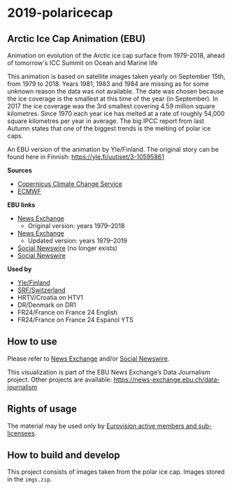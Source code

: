 # 2019-polaricecap

## Arctic Ice Cap Animation (EBU)

Animation on evolution of the Arctic ice cap surface from 1979-2018, ahead of tomorrow's ICC Summit on Ocean and Marine life

This animation is based on satellite images taken yearly on September 15th, from 1979 to 2018. Years 1981, 1983 and 1984 are missing as for some unknown reason the data was not available. The date was chosen because the ice coverage is the smallest at this time of the year (in September).
In 2017 the ice coverage was the 3rd smallest covering 4.59 million square kilometres. Since 1970 each year ice has melted at a rate of roughly 54,000 square kilometres per year in average. The big IPCC report from last Autumn states that one of the biggest trends is the melting of polar ice caps.

An EBU version of the animation by Yle/Finland. The original story can be found here in Finnish: https://yle.fi/uutiset/3-10595861

**Sources**
* [Copernicus Climate Change Service](https://climate.copernicus.eu/)
* [ECMWF](https://www.ecmwf.int/)

**EBU links**
* [News Exchange](https://news-exchange.ebu.ch/item_detail/a99186aaf664d4e8b6ef78bfe20abc95/2019_21044278)
  * Original version: years 1979–2018
* [News Exchange](https://news-exchange.ebu.ch/item_detail/d24f66bb5be1c98583b12102bae5e48b/2019_21058041)
  * Updated version: years 1979–2019
* [Social Newswire](https://www.evnsocialnewswire.ch/climate/climate-animation-shows-the-evolution-of-the-arctic-ice-cap-surface-from-1979-2018-animation/) (no longer exists)
* [Social Newswire](https://www.evnsocialnewswire.ch/climate/climate-animation-shows-the-evolution-of-the-arctic-ice-cap-surface-from-1979-2019-animation/)

**Used by**
* [Yle/Finland](https://yle.fi/uutiset/3-10985619)
* [SRF/Switzerland](https://www.instagram.com/p/B2oSMZ6giRM/)
* HRTV/Croatia on HTV1
* DR/Denmark on DR1
* FR24/France on France 24 English
* FR24/France on France 24 Espanol YTS

## How to use

Please refer to [News Exchange](https://news-exchange.ebu.ch/item_detail/a99186aaf664d4e8b6ef78bfe20abc95/2019_21044278) and/or [Social Newswire](https://www.evnsocialnewswire.ch/climate/climate-animation-shows-the-evolution-of-the-arctic-ice-cap-surface-from-1979-2018-animation/).

This visualization is part of the EBU News Exchange’s Data Journalism project. Other projects are available: https://news-exchange.ebu.ch/data-journalism

## Rights of usage

The material may be used only by [Eurovision active members and sub-licensees](https://www.ebu.ch/eurovision-news/members-and-sublicensees).

## How to build and develop

This project consists of images taken from the polar ice cap. Images stored in the `imgs.zip`.